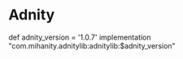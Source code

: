 # Adnity

def adnity_version = '1.0.7'
implementation "com.mihanity.adnitylib:adnitylib:$adnity_version"
